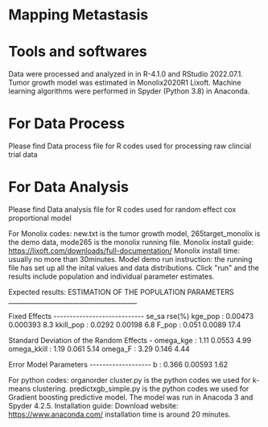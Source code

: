 # Mapping Metastasis

# Tools and softwares
Data were processed and analyzed in in R-4.1.0 and RStudio 2022.07.1.
Tumor growth model was estimated in Monolix2020R1 Lixoft.
Machine learning algorithms were performed in Spyder (Python 3.8) in Anaconda.

# For Data Process
Please find Data process file for R codes used for processing raw clincial trial data

# For Data Analysis
Please find Data analysis file for R codes used for random effect cox proportional model
 
For Monolix codes:
new.txt is the tumor growth model, 265target_monolix is the demo data, mode265 is the monolix running file.
Monolix install guide: https://lixoft.com/downloads/full-documentation/
Monolix install time: usually no more than 30minutes.
Model demo run instruction: the running file has set up all the inital values and data distributions. Click "run" and the results include population and individual parameter estimates.

Expected results:
ESTIMATION OF THE POPULATION PARAMETERS ________________________________________

Fixed Effects ----------------------------     se_sa    rse(%)
kge_pop     :                      0.00473  0.000393       8.3
kkill_pop   :                       0.0292   0.00198       6.8
F_pop       :                        0.051    0.0089      17.4

Standard Deviation of the Random Effects -
omega_kge   :                         1.11    0.0553      4.99
omega_kkill :                         1.19     0.061      5.14
omega_F     :                         3.29     0.146      4.44

Error Model Parameters -------------------
b           :                        0.366   0.00593      1.62




For python codes:
organorder cluster.py is the python codes we used for k-means clustering.
predictxgb_simple.py is the python codes we used for Gradient boosting predictive model.
The model was run in Anacoda 3 and Spyder 4.2.5.
Installation guide:
Download website: https://www.anaconda.com/ 
installation time is around 20 minutes.



